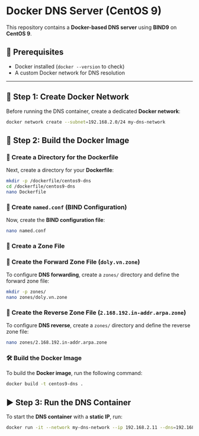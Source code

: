 # Docker DNS Server (CentOS 9)

This repository contains a **Docker-based DNS server** using **BIND9** on **CentOS 9**.

## 📌 Prerequisites
- Docker installed (`docker --version` to check)
- A custom Docker network for DNS resolution

---

## 🚀 Step 1: Create Docker Network
Before running the DNS container, create a dedicated **Docker network**:

```sh
docker network create --subnet=192.168.2.0/24 my-dns-network
```

## 🔧 Step 2: Build the Docker Image

### 📂 Create a Directory for the Dockerfile  
Next, create a directory for your **Dockerfile**:  

```sh
mkdir -p /dockerfile/centos9-dns
cd /dockerfile/centos9-dns
nano Dockerfile
```

### 🔹 Create `named.conf` (BIND Configuration)  
Now, create the **BIND configuration file**:  

```sh
nano named.conf
```

### 📂 Create a Zone File  

### 🔹 Create the Forward Zone File (`doly.vn.zone`)  
To configure **DNS forwarding**, create a `zones/` directory and define the forward zone file:  

```sh
mkdir -p zones/
nano zones/doly.vn.zone
```

### 🔹 Create the Reverse Zone File (`2.168.192.in-addr.arpa.zone`)  
To configure **DNS reverse**, create a `zones/` directory and define the reverse zone file:  

```sh
nano zones/2.168.192.in-addr.arpa.zone
```

### 🛠 Build the Docker Image
To build the **Docker image**, run the following command:

```sh
docker build -t centos9-dns .
```

## ▶️ Step 3: Run the DNS Container
To start the **DNS container** with a **static IP**, run:

```sh
docker run -it --network my-dns-network --ip 192.168.2.11 --dns=192.168.2.11 centos9-dns
```

